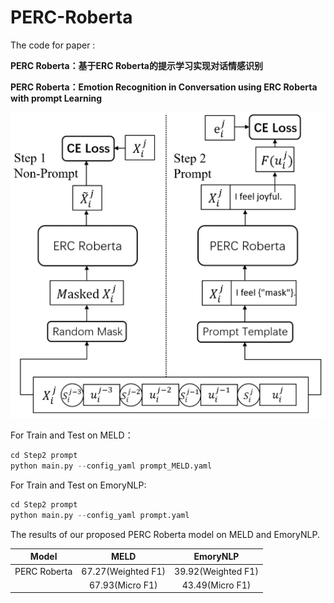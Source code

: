 # PERC-Roberta
The code for paper :

**PERC Roberta：基于ERC Roberta的提示学习实现对话情感识别**

**PERC Roberta：Emotion Recognition in Conversation using ERC Roberta with prompt Learning**

![image-20220831131331417](https://raw.githubusercontent.com/Gong-air/PERC-Roberta/main/%E6%95%B0%E6%8D%AE%E9%A2%84%E5%A4%84%E7%90%86/fine%20tune%E6%95%B0%E6%8D%AE%E9%9B%86%20%26%20%E7%BB%98%E5%9B%BE/%E5%9B%BE%E7%89%87/model1.png)

For Train and Test on MELD：

```python
cd Step2 prompt
python main.py --config_yaml prompt_MELD.yaml
```

For Train and Test on EmoryNLP:

```python
cd Step2 prompt
python main.py --config_yaml prompt.yaml
```



The results of our proposed PERC Roberta model on MELD and EmoryNLP.

|    Model     |        MELD        | EmoryNLP |
| :----------: | :----------------: | :-------------------: |
| PERC Roberta | 67.27(Weighted F1) |  39.92(Weighted F1)   |
|              |  67.93(Micro F1)   |    43.49(Micro F1)    |

